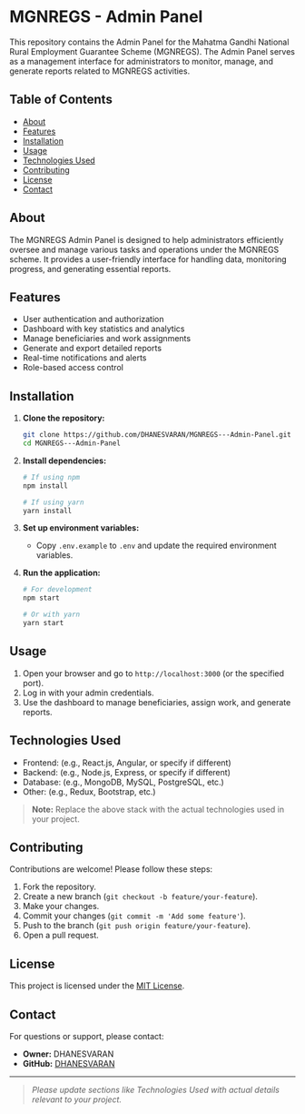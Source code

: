# MGNREGS - Admin Panel

This repository contains the Admin Panel for the Mahatma Gandhi National Rural Employment Guarantee Scheme (MGNREGS). The Admin Panel serves as a management interface for administrators to monitor, manage, and generate reports related to MGNREGS activities.

## Table of Contents
 
- [About](#about)
- [Features](#features)
- [Installation](#installation)
- [Usage](#usage)
- [Technologies Used](#technologies-used)
- [Contributing](#contributing)
- [License](#license)
- [Contact](#contact)

## About

The MGNREGS Admin Panel is designed to help administrators efficiently oversee and manage various tasks and operations under the MGNREGS scheme. It provides a user-friendly interface for handling data, monitoring progress, and generating essential reports.

## Features

- User authentication and authorization
- Dashboard with key statistics and analytics
- Manage beneficiaries and work assignments
- Generate and export detailed reports
- Real-time notifications and alerts
- Role-based access control

## Installation

1. **Clone the repository:**
   ```bash
   git clone https://github.com/DHANESVARAN/MGNREGS---Admin-Panel.git
   cd MGNREGS---Admin-Panel
   ```

2. **Install dependencies:**
   ```bash
   # If using npm
   npm install

   # If using yarn
   yarn install
   ```

3. **Set up environment variables:**
   - Copy `.env.example` to `.env` and update the required environment variables.

4. **Run the application:**
   ```bash
   # For development
   npm start

   # Or with yarn
   yarn start
   ```

## Usage

1. Open your browser and go to `http://localhost:3000` (or the specified port).
2. Log in with your admin credentials.
3. Use the dashboard to manage beneficiaries, assign work, and generate reports.

## Technologies Used

- Frontend: (e.g., React.js, Angular, or specify if different)
- Backend: (e.g., Node.js, Express, or specify if different)
- Database: (e.g., MongoDB, MySQL, PostgreSQL, etc.)
- Other: (e.g., Redux, Bootstrap, etc.)

> **Note:** Replace the above stack with the actual technologies used in your project.

## Contributing

Contributions are welcome! Please follow these steps:

1. Fork the repository.
2. Create a new branch (`git checkout -b feature/your-feature`).
3. Make your changes.
4. Commit your changes (`git commit -m 'Add some feature'`).
5. Push to the branch (`git push origin feature/your-feature`).
6. Open a pull request.

## License

This project is licensed under the [MIT License](LICENSE).

## Contact

For questions or support, please contact:

- **Owner:** DHANESVARAN
- **GitHub:** [DHANESVARAN](https://github.com/DHANESVARAN)

---

> _Please update sections like Technologies Used with actual details relevant to your project._
